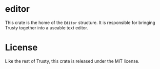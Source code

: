 # editor
This crate is the home of the `Editor` structure. It is responsible for bringing Trusty together into a useable text editor.

# License
Like the rest of Trusty, this crate is released under the MIT license.
